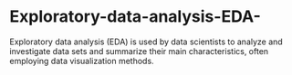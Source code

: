 # Exploratory-data-analysis-EDA-
Exploratory data analysis (EDA) is used by data scientists to analyze and investigate data sets and summarize their main characteristics, often employing data visualization methods.
